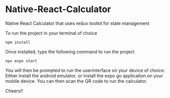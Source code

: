 # Native-React-Calculator
Native React Calculator that uses redux toolkit for state management

To run the project in your terminal of choice

`npm install`

Once installed, type the following command to run the project

`npx expo start`

You will then be prompted to run the userinterface on your device of choice.
Either install the android emulator, or install the expo go application on your
mobile device. You can then scan the QR code to run the calculator.

Cheers!!
